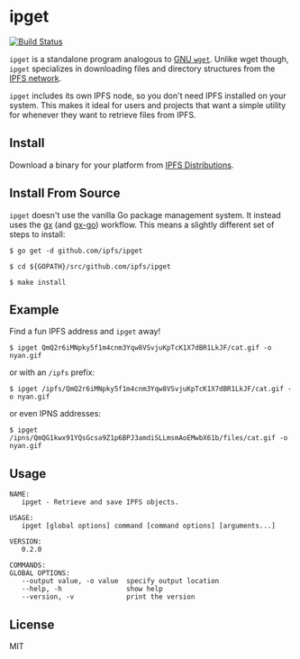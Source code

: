 # ipget

[![Build Status](https://secure.travis-ci.org/ipfs/ipget.png?branch=master)](http://travis-ci.org/ipfs/ipget)


`ipget` is a standalone program analogous to [GNU `wget`](https://www.gnu.org/software/wget/). Unlike wget though, `ipget` specializes in downloading files and directory structures from the [IPFS network](https://ipfs.io).

`ipget` includes its own IPFS node, so you don't need IPFS installed on your
system. This makes it ideal for users and projects that want a simple utility
for whenever they want to retrieve files from IPFS.


## Install

Download a binary for your platform from [IPFS Distributions](https://dist.ipfs.io/#ipget).


## Install From Source

`ipget` doesn't use the vanilla Go package management system. It instead uses
the [gx](https://github.com/whyrusleeping/gx) (and
[gx-go](https://github.com/whyrusleeping/gx-go)) workflow. This means a slightly
different set of steps to install:

```
$ go get -d github.com/ipfs/ipget

$ cd ${GOPATH}/src/github.com/ipfs/ipget

$ make install
```


## Example

Find a fun IPFS address and `ipget` away!

```
$ ipget QmQ2r6iMNpky5f1m4cnm3Yqw8VSvjuKpTcK1X7dBR1LkJF/cat.gif -o nyan.gif
```
or with an `/ipfs` prefix:
```
$ ipget /ipfs/QmQ2r6iMNpky5f1m4cnm3Yqw8VSvjuKpTcK1X7dBR1LkJF/cat.gif -o nyan.gif
```
or even IPNS addresses:
```
$ ipget /ipns/QmQG1kwx91YQsGcsa9Z1p6BPJ3amdiSLLmsmAoEMwbX61b/files/cat.gif -o nyan.gif
```


## Usage
```
NAME:
   ipget - Retrieve and save IPFS objects.

USAGE:
   ipget [global options] command [command options] [arguments...]

VERSION:
   0.2.0

COMMANDS:
GLOBAL OPTIONS:
   --output value, -o value  specify output location
   --help, -h                show help
   --version, -v             print the version
```


## License

MIT
